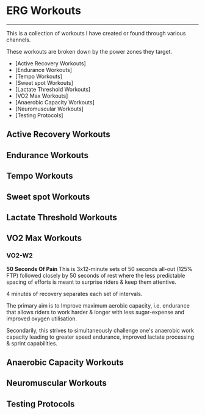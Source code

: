 # ERG Workouts
---
This is a collection of workouts I have created or found through various channels.

These workouts are broken down by the power zones they target.
* [Active Recovery Workouts]
* [Endurance Workouts]
* [Tempo Workouts]
* [Sweet spot Workouts]
* [Lactate Threshold Workouts]
* [VO2 Max Workouts]
* [Anaerobic Capacity Workouts]
* [Neuromuscular Workouts]
* [Testing Protocols]

## Active Recovery Workouts

## Endurance Workouts

## Tempo Workouts

## Sweet spot Workouts

## Lactate Threshold Workouts

## VO2 Max Workouts
### VO2-W2
**50 Seconds Of Pain**
This is 3x12-minute sets of 50 seconds all-out (125% FTP) followed closely by 50 seconds of rest where the less predictable spacing of efforts is meant to surprise riders & keep them attentive.

4 minutes of recovery separates each set of intervals.

The primary aim is to Improve maximum aerobic capacity, i.e. endurance that allows riders to work harder & longer with less sugar-expense and improved oxygen utilisation.

Secondarily, this strives to simultaneously challenge one's anaerobic work capacity leading to greater speed endurance, improved lactate processing & sprint capabilities.

## Anaerobic Capacity Workouts

## Neuromuscular Workouts

## Testing Protocols
